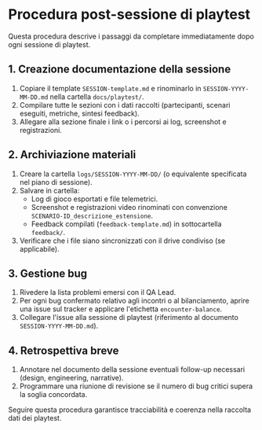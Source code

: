 # Procedura post-sessione di playtest

Questa procedura descrive i passaggi da completare immediatamente dopo ogni sessione di playtest.

## 1. Creazione documentazione della sessione
1. Copiare il template `SESSION-template.md` e rinominarlo in `SESSION-YYYY-MM-DD.md` nella cartella `docs/playtest/`.
2. Compilare tutte le sezioni con i dati raccolti (partecipanti, scenari eseguiti, metriche, sintesi feedback).
3. Allegare alla sezione finale i link o i percorsi ai log, screenshot e registrazioni.

## 2. Archiviazione materiali
1. Creare la cartella `logs/SESSION-YYYY-MM-DD/` (o equivalente specificata nel piano di sessione).
2. Salvare in cartella:
   - Log di gioco esportati e file telemetrici.
   - Screenshot e registrazioni video rinominati con convenzione `SCENARIO-ID_descrizione_estensione`.
   - Feedback compilati (`feedback-template.md`) in sottocartella `feedback/`.
3. Verificare che i file siano sincronizzati con il drive condiviso (se applicabile).

## 3. Gestione bug
1. Rivedere la lista problemi emersi con il QA Lead.
2. Per ogni bug confermato relativo agli incontri o al bilanciamento, aprire una issue sul tracker e applicare l'etichetta `encounter-balance`.
3. Collegare l'issue alla sessione di playtest (riferimento al documento `SESSION-YYYY-MM-DD.md`).

## 4. Retrospettiva breve
1. Annotare nel documento della sessione eventuali follow-up necessari (design, engineering, narrative).
2. Programmare una riunione di revisione se il numero di bug critici supera la soglia concordata.

Seguire questa procedura garantisce tracciabilità e coerenza nella raccolta dati dei playtest.
